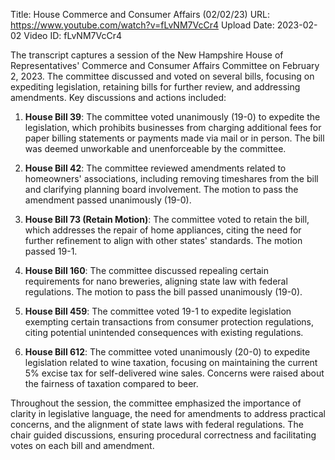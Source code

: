 Title: House Commerce and Consumer Affairs (02/02/23)
URL: https://www.youtube.com/watch?v=fLvNM7VcCr4
Upload Date: 2023-02-02
Video ID: fLvNM7VcCr4

The transcript captures a session of the New Hampshire House of Representatives' Commerce and Consumer Affairs Committee on February 2, 2023. The committee discussed and voted on several bills, focusing on expediting legislation, retaining bills for further review, and addressing amendments. Key discussions and actions included:

1. **House Bill 39**: The committee voted unanimously (19-0) to expedite the legislation, which prohibits businesses from charging additional fees for paper billing statements or payments made via mail or in person. The bill was deemed unworkable and unenforceable by the committee.

2. **House Bill 42**: The committee reviewed amendments related to homeowners' associations, including removing timeshares from the bill and clarifying planning board involvement. The motion to pass the amendment passed unanimously (19-0).

3. **House Bill 73 (Retain Motion)**: The committee voted to retain the bill, which addresses the repair of home appliances, citing the need for further refinement to align with other states' standards. The motion passed 19-1.

4. **House Bill 160**: The committee discussed repealing certain requirements for nano breweries, aligning state law with federal regulations. The motion to pass the bill passed unanimously (19-0).

5. **House Bill 459**: The committee voted 19-1 to expedite legislation exempting certain transactions from consumer protection regulations, citing potential unintended consequences with existing regulations.

6. **House Bill 612**: The committee voted unanimously (20-0) to expedite legislation related to wine taxation, focusing on maintaining the current 5% excise tax for self-delivered wine sales. Concerns were raised about the fairness of taxation compared to beer.

Throughout the session, the committee emphasized the importance of clarity in legislative language, the need for amendments to address practical concerns, and the alignment of state laws with federal regulations. The chair guided discussions, ensuring procedural correctness and facilitating votes on each bill and amendment.